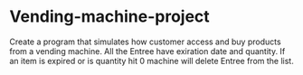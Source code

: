 # Vending-machine-project
Create a program that simulates how customer access and buy products from a vending machine. 
All the Entree have exiration date and quantity. If an item is expired or is quantity hit 0 machine will delete Entree from the list.
